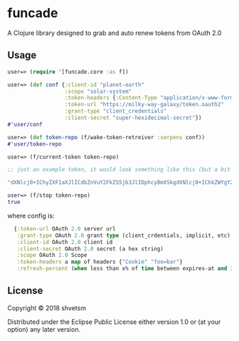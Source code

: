 # funcade

A Clojure library designed to grab and auto renew tokens from OAuth 2.0

## Usage

```clojure
user=> (require '[funcade.core :as f])

user=> (def conf {:client-id "planet-earth"
                  :scope "solar-system"
                  :token-headers {:Content-Type "application/x-www-form-urlencoded"}
                  :token-url "https://milky-way-galaxy/token.oauth2"
                  :grant-type "client_credentials"
                  :client-secret "super-hexidecimal-secret"})
#'user/conf
```

```clojure
user=> (def token-repo (f/wake-token-retreiver :serpens conf))
#'user/token-repo

user=> (f/current-token token-repo)

;; just an example token, it would look something like this (but a bit longer):

"dXNlcj0+IChyZXF1aXJlICdbZnVuY2FkZS5jb3JlIDphcyBmXSkgdXNlcj0+IChkZWYgY29uZiB7OmNsaWVudC1pZCAicGxhbmV0LWVhcnRoIiA6c2NvcGUgInNvbGFyLXN5c3RlbSIgOnRva2VuLWhlYWRlcnMgezpDb250ZW50LVR5cGUgImFwcGxpY2F0aW9uL3gtd3d3LWZvcm0tdXJsZW5jb2RlZCJ9IDp0b2tlbi11cmwgImh0dHBzOi8vbWlsa3ktd2F5LWdhbGF4eS90b2tlbi5vYXV0aDIiIDpncmFudC10eXBlICJjbGllbnRfY3JlZGVudGlhbHMiIDpjbGllbnQtc2VjcmV0ICJzdXBlci1oZXhpZGVjaW1hbC1zZWNyZXQifSkgIyd1c2VyL2NvbmY="
```

```clojure
user=> (f/stop token-repo)
true
```

where config is:

```clojure
  {:token-url OAuth 2.0 server url
   :grant-type OAuth 2.0 grant type (client_crdentials, implicit, etc)
   :client-id OAuth 2.0 client id
   :client-secret OAuth 2.0 secret (a hex string)
   :scope OAuth 2.0 Scope
   :token-headers a map of headers {"Cookie" "foo=bar"}
   :refresh-percent (when less than x% of time between expires-at and issued-at remains, refresh the token)}
```

## License

Copyright © 2018 shvetsm

Distributed under the Eclipse Public License either version 1.0 or (at
your option) any later version.
